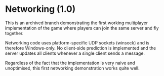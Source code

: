 # Networking (1.0)
This is an archived branch demonstrating the first working multiplayer implementation of the game where players can join the same server and fly together.

Networking code uses platform-specific UDP sockets (winsock) and is therefore Windows-only.
No client-side prediction is implemented and the server updates all clients whenever a single client sends a message.

Regardless of the fact that the implementation is very naive and unoptimised, this first networking demonstration works quite well.
